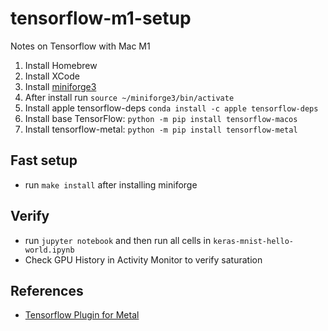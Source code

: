 # tensorflow-m1-setup
Notes on Tensorflow with Mac M1

1. Install Homebrew
2. Install XCode
3. Install [miniforge3](https://github.com/conda-forge/miniforge)
4. After install run `source ~/miniforge3/bin/activate`
5. Install apple tensorflow-deps `conda install -c apple tensorflow-deps`
6. Install base TensorFlow:  `python -m pip install tensorflow-macos`
7. Install tensorflow-metal:  `python -m pip install tensorflow-metal`

## Fast setup

* run `make install` after installing miniforge

## Verify

* run `jupyter notebook` and then run all cells in `keras-mnist-hello-world.ipynb`
* Check GPU History in Activity Monitor to verify saturation

## References

* [Tensorflow Plugin for Metal](https://developer.apple.com/metal/tensorflow-plugin/)

